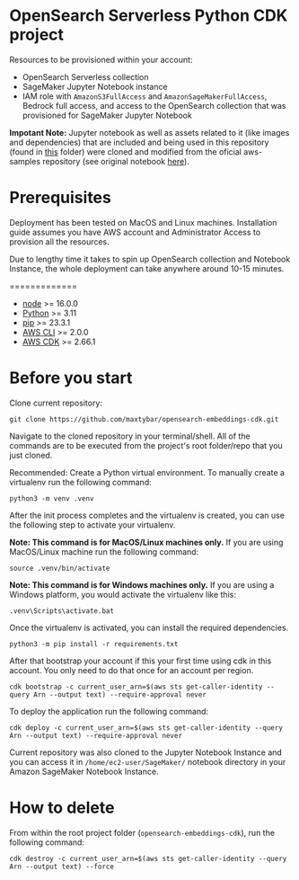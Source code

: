 
# OpenSearch Serverless Python CDK project

Resources to be provisioned within your account:

* OpenSearch Serverless collection
* SageMaker Jupyter Notebook instance
* IAM role with ``AmazonS3FullAccess`` and ``AmazonSageMakerFullAccess``, Bedrock full access, and access to the OpenSearch collection that was provisioned for SageMaker Jupyter Notebook

**Impotant Note:** Jupyter notebook as well as assets related to it (like images and dependencies) that are included and being used in this repository (found in [this](./notebook/) folder) were cloned and modified from the oficial aws-samples repository (see original notebook [here](https://github.com/aws-samples/amazon-bedrock-workshop/blob/main/03_QuestionAnswering/02_qa_w_rag_claude_opensearch.ipynb)).

# Prerequisites

Deployment has been tested on MacOS and Linux machines. Installation guide assumes you have AWS account and Administrator Access to provision all the resources. 

Due to lengthy time it takes to spin up OpenSearch collection and Notebook Instance, the whole deployment can take anywhere around 10-15 minutes.

=============

* [node](https://docs.npmjs.com/downloading-and-installing-node-js-and-npm) >= 16.0.0
* [Python](https://www.python.org/) >= 3.11
* [pip](https://pypi.org/project/pip/) >= 23.3.1
* [AWS CLI](https://docs.aws.amazon.com/cli/latest/userguide/getting-started-install.html) >= 2.0.0
* [AWS CDK](https://docs.aws.amazon.com/cdk/v2/guide/getting_started.html) >= 2.66.1

# Before you start

Clone current repository:

```
git clone https://github.com/maxtybar/opensearch-embeddings-cdk.git
```

Navigate to the cloned repository in your terminal/shell. All of the commands are to be executed from the project's root folder/repo that you just cloned.

Recommended: Create a Python virtual environment. To manually create a virtualenv run the following command:

```
python3 -m venv .venv
```

After the init process completes and the virtualenv is created, you can use the following
step to activate your virtualenv.

**Note: This command is for MacOS/Linux machines only.** 
If you are using MacOS/Linux machine run the following command:

```
source .venv/bin/activate
```

**Note: This command is for Windows machines only.** 
If you are using a Windows platform, you would activate the virtualenv like this:

```
.venv\Scripts\activate.bat
```

Once the virtualenv is activated, you can install the required dependencies.

```
python3 -m pip install -r requirements.txt
```

After that bootstrap your account if this your first time using cdk in this account. 
You only need to do that once for an account per region.

```
cdk bootstrap -c current_user_arn=$(aws sts get-caller-identity --query Arn --output text) --require-approval never
```

To deploy the application run the following command:

```
cdk deploy -c current_user_arn=$(aws sts get-caller-identity --query Arn --output text) --require-approval never
```

Current repository was also cloned to the Jupyter Notebook Instance and you can access it in ``/home/ec2-user/SageMaker/`` notebook directory in your Amazon SageMaker Notebook Instance.

# How to delete

From within the root project folder (``opensearch-embeddings-cdk``), run the following command:

```
cdk destroy -c current_user_arn=$(aws sts get-caller-identity --query Arn --output text) --force
```